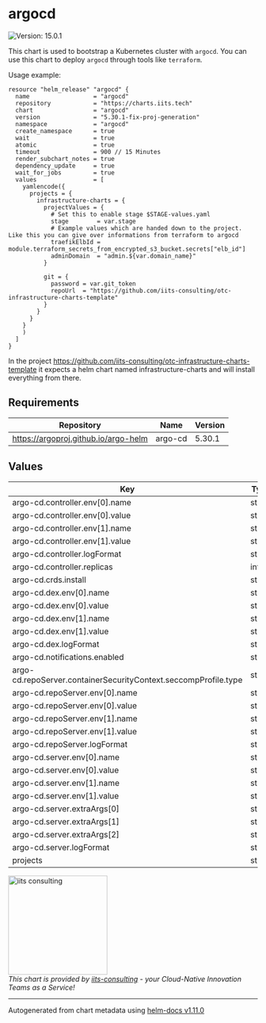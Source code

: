 # argocd

![Version: 15.0.1](https://img.shields.io/badge/Version-15.0.1-informational?style=flat-square)

This chart is used to bootstrap a Kubernetes cluster with `argocd`.
You can use this chart to deploy `argocd` through tools like `terraform`.

Usage example:

```hcl
resource "helm_release" "argocd" {
  name                  = "argocd"
  repository            = "https://charts.iits.tech"
  chart                 = "argocd"
  version               = "5.30.1-fix-proj-generation"
  namespace             = "argocd"
  create_namespace      = true
  wait                  = true
  atomic                = true
  timeout               = 900 // 15 Minutes
  render_subchart_notes = true
  dependency_update     = true
  wait_for_jobs         = true
  values                = [
    yamlencode({
      projects = {
        infrastructure-charts = {
          projectValues = {
            # Set this to enable stage $STAGE-values.yaml
            stage        = var.stage
            # Example values which are handed down to the project. Like this you can give over informations from terraform to argocd
            traefikElbId = module.terraform_secrets_from_encrypted_s3_bucket.secrets["elb_id"]
            adminDomain  = "admin.${var.domain_name}"
          }

          git = {
            password = var.git_token
            repoUrl  = "https://github.com/iits-consulting/otc-infrastructure-charts-template"
          }
        }
      }
    }
    )
  ]
}
```

In the project https://github.com/iits-consulting/otc-infrastructure-charts-template it expects a helm chart
named infrastructure-charts and will install everything from there.

## Requirements

| Repository | Name | Version |
|------------|------|---------|
| https://argoproj.github.io/argo-helm | argo-cd | 5.30.1 |

## Values

| Key | Type | Default | Description |
|-----|------|---------|-------------|
| argo-cd.controller.env[0].name | string | `"TZ"` |  |
| argo-cd.controller.env[0].value | string | `"Europe/Berlin"` |  |
| argo-cd.controller.env[1].name | string | `"ARGOCD_GPG_ENABLED"` |  |
| argo-cd.controller.env[1].value | string | `"false"` |  |
| argo-cd.controller.logFormat | string | `"json"` |  |
| argo-cd.controller.replicas | int | `2` |  |
| argo-cd.crds.install | string | `"true"` |  |
| argo-cd.dex.env[0].name | string | `"TZ"` |  |
| argo-cd.dex.env[0].value | string | `"Europe/Berlin"` |  |
| argo-cd.dex.env[1].name | string | `"ARGOCD_GPG_ENABLED"` |  |
| argo-cd.dex.env[1].value | string | `"false"` |  |
| argo-cd.dex.logFormat | string | `"json"` |  |
| argo-cd.notifications.enabled | string | `"false"` |  |
| argo-cd.repoServer.containerSecurityContext.seccompProfile.type | string | `"Unconfined"` |  |
| argo-cd.repoServer.env[0].name | string | `"TZ"` |  |
| argo-cd.repoServer.env[0].value | string | `"Europe/Berlin"` |  |
| argo-cd.repoServer.env[1].name | string | `"ARGOCD_GPG_ENABLED"` |  |
| argo-cd.repoServer.env[1].value | string | `"false"` |  |
| argo-cd.repoServer.logFormat | string | `"json"` |  |
| argo-cd.server.env[0].name | string | `"TZ"` |  |
| argo-cd.server.env[0].value | string | `"Europe/Berlin"` |  |
| argo-cd.server.env[1].name | string | `"ARGOCD_GPG_ENABLED"` |  |
| argo-cd.server.env[1].value | string | `"false"` |  |
| argo-cd.server.extraArgs[0] | string | `"--insecure"` |  |
| argo-cd.server.extraArgs[1] | string | `"--rootpath=/argocd"` |  |
| argo-cd.server.extraArgs[2] | string | `"--basehref=/argocd"` |  |
| argo-cd.server.logFormat | string | `"json"` |  |
| projects | string | `nil` |  |

<img src="https://iits-consulting.de/wp-content/uploads/2021/08/iits-logo-2021-red-square-xl.png"
alt="iits consulting" id="logo" width="200" height="200">
<br>
*This chart is provided by [iits-consulting](https://iits-consulting.de/) - your Cloud-Native Innovation Teams as a Service!*

----------------------------------------------
Autogenerated from chart metadata using [helm-docs v1.11.0](https://github.com/norwoodj/helm-docs/releases/v1.11.0)
